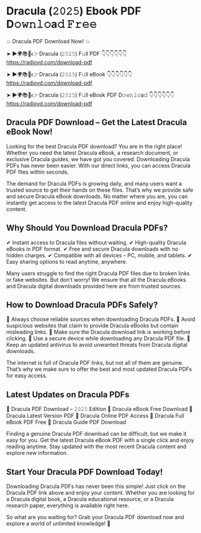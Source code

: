 # Dracula (𝟸𝟶𝟸𝟻) Ebook PDF D𝚘𝚠𝚗𝚕𝚘a𝚍 𝙵𝚛𝚎𝚎

💥 Dracula PDF Download Now! 💥

➤ ►🌍📚📱👉 Dracula (𝟸𝟶𝟸𝟻) F𝚞ll PDF 👇👇👇👇👇👇
https://radiovd.com/download-pdf

➤ ►🌍📚📱👉 Dracula (𝟸𝟶𝟸𝟻) F𝚞ll eBook 👇👇👇👇👇👇
https://radiovd.com/download-pdf

➤ ►🌍📚📱👉 Dracula (𝟸𝟶𝟸𝟻) F𝚞ll eBook PDF D𝚘𝚠𝚗𝚕𝚘a𝚍 👇👇👇👇👇👇
https://radiovd.com/download-pdf

## Dracula PDF Download – Get the Latest Dracula eBook Now!

Looking for the best Dracula PDF download? You are in the right place! Whether you need the latest Dracula eBook, a research document, or exclusive Dracula guides, we have got you covered. Downloading Dracula PDFs has never been easier. With our direct links, you can access Dracula PDF files within seconds.

The demand for Dracula PDFs is growing daily, and many users want a trusted source to get their hands on these files. That’s why we provide safe and secure Dracula eBook downloads. No matter where you are, you can instantly get access to the latest Dracula PDF online and enjoy high-quality content.

## Why Should You Download Dracula PDFs?

✔ Instant access to Dracula files without waiting.
✔ High-quality Dracula eBooks in PDF format.
✔ Free and secure Dracula downloads with no hidden charges.
✔ Compatible with all devices – PC, mobile, and tablets.
✔ Easy sharing options to read anytime, anywhere.

Many users struggle to find the right Dracula PDF files due to broken links or fake websites. But don’t worry! We ensure that all the Dracula eBooks and Dracula digital downloads provided here are from trusted sources.

## How to Download Dracula PDFs Safely?

📌 Always choose reliable sources when downloading Dracula PDFs.
📌 Avoid suspicious websites that claim to provide Dracula eBooks but contain misleading links.
📌 Make sure the Dracula download link is working before clicking.
📌 Use a secure device while downloading any Dracula PDF file.
📌 Keep an updated antivirus to avoid unwanted threats from Dracula digital downloads.

The internet is full of Dracula PDF links, but not all of them are genuine. That’s why we make sure to offer the best and most updated Dracula PDFs for easy access.

## Latest Updates on Dracula PDFs

🔹 Dracula PDF Download – 𝟸𝟶𝟸𝟻 Edition
🔹 Dracula eBook Free Download
🔹 Dracula Latest Version PDF
🔹 Dracula Online PDF Access
🔹 Dracula Full eBook PDF Free
🔹 Dracula Guide PDF Download

Finding a genuine Dracula PDF download can be difficult, but we make it easy for you. Get the latest Dracula eBook PDF with a single click and enjoy reading anytime. Stay updated with the most recent Dracula content and explore new information.

## Start Your Dracula PDF Download Today!

Downloading Dracula PDFs has never been this simple! Just click on the Dracula PDF link above and enjoy your content. Whether you are looking for a Dracula digital book, a Dracula educational resource, or a Dracula research paper, everything is available right here.

So what are you waiting for? Grab your Dracula PDF download now and explore a world of unlimited knowledge! 🚀